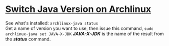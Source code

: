 # [Switch Java Version on Archlinux](https://github.com/Jasmine-liang/gitblog/issues/6)

See what's installed:
`archlinux-java status`          
Get a name of version you want to use, then issue this command,
`sudo archlinux-java set JAVA-X-JDK`    **_JAVA-X-JDK_** is the name of the result from the **_status_** command.